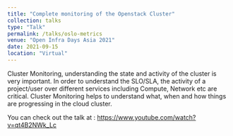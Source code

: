 ```yaml
---
title: "Complete monitoring of the Openstack Cluster"
collection: talks
type: "Talk"
permalink: /talks/oslo-metrics
venue: "Open Infra Days Asia 2021"
date: 2021-09-15
location: "Virtual"
---
```


Cluster Monitoring, understanding the state and activity of the cluster is very important. In order to understand the SLO/SLA, the activity of a project/user over different services including Compute, Network etc are critical. Cluster Monitoring helps to understand what, when and how things are progressing in the cloud cluster.

You can check out the talk at : https://www.youtube.com/watch?v=qt4B2NWk_Lc

